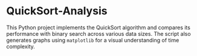 # QuickSort-Analysis
This Python project implements the QuickSort algorithm and compares its performance with binary search across various data sizes. The script also generates graphs using `matplotlib` for a visual understanding of time complexity.
